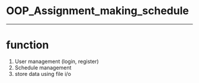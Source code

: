 # OOP_Assignment_making_schedule
-------
# function
  1. User management (login, register)
  2. Schedule management
  3. store data using file i/o
